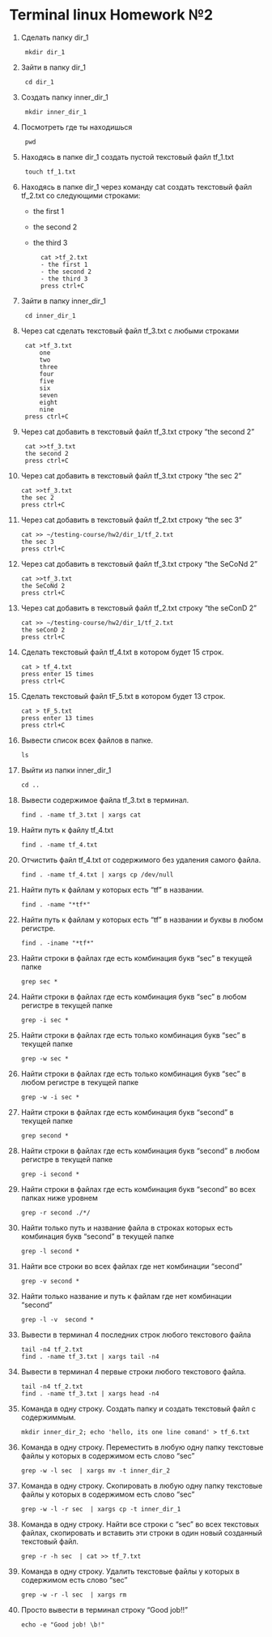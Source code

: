 # Terminal linux Homework №2

1. Сделать папку dir_1

		mkdir dir_1
2. Зайти в папку dir_1

		cd dir_1
3. Создать папку inner_dir_1

		mkdir inner_dir_1
4. Посмотреть где ты находишься

		pwd
5. Находясь в папке dir_1 создать пустой текстовый файл tf_1.txt

		touch tf_1.txt
6. Находясь в папке dir_1 через команду cat создать текстовый файл tf_2.txt со следующими строками:
	- the first 1
	- the second 2
	- the third 3

			cat >tf_2.txt
			- the first 1
			- the second 2
			- the third 3
			press ctrl+C
7. Зайти в папку inner_dir_1

		cd inner_dir_1
8. Через cat сделать текстовый файл tf_3.txt  c любыми строками

		cat >tf_3.txt
			one
			two
			three
			four
			five
			six
			seven
			eight
			nine
		press ctrl+C
9. Через cat добавить в текстовый файл tf_3.txt строку “the second 2”

		cat >>tf_3.txt
		the second 2
		press ctrl+C
10. Через cat добавить в текстовый файл tf_3.txt строку “the sec 2”

		cat >>tf_3.txt
		the sec 2
		press ctrl+C
11. Через cat добавить в текстовый файл tf_2.txt строку “the sec 3”
	
		cat >> ~/testing-course/hw2/dir_1/tf_2.txt
		the sec 3
		press ctrl+C
12. Через cat добавить в текстовый файл tf_3.txt строку “the SeCoNd 2”
	
		cat >>tf_3.txt
		the SeCoNd 2
		press ctrl+C
13. Через cat добавить в текстовый файл tf_2.txt строку “the seConD 2”

		cat >> ~/testing-course/hw2/dir_1/tf_2.txt
		the seConD 2
		press ctrl+C
14. Сделать текстовый файл tf_4.txt в котором будет 15 строк.

		cat > tf_4.txt
		press enter 15 times
		press ctrl+C
15. Сделать текстовый файл tF_5.txt в котором будет 13 строк.

		cat > tF_5.txt
		press enter 13 times
		press ctrl+C
16. Вывести список всех файлов в папке.

		ls
17. Выйти из папки inner_dir_1

		cd ..
18. Вывести содержимое файла tf_3.txt в терминал.

		find . -name tf_3.txt | xargs cat
19. Найти путь к файлу tf_4.txt

		find . -name tf_4.txt
20. Отчистить файл tf_4.txt от содержимого без удаления самого файла.

		find . -name tf_4.txt | xargs cp /dev/null
21. Найти путь к файлам у которых есть  “tf” в названии.

		find . -name "*tf*"
22. Найти путь к файлам у которых есть  “tf” в названии и буквы в любом регистре.

		find . -iname "*tf*"
23. Найти строки в файлах где есть комбинация букв “sec” в текущей папке

		grep sec *
24. Найти строки в файлах где есть комбинация букв “sec” в любом регистре в текущей папке

		grep -i sec *
25. Найти строки в файлах где есть только комбинация букв “sec” в текущей папке

		grep -w sec *
26. Найти строки в файлах где есть только комбинация букв “sec” в любом регистре в текущей папке

		grep -w -i sec *
27. Найти строки в файлах где есть комбинация букв “second” в текущей папке

		grep second *
28. Найти строки в файлах где есть комбинация букв “second” в любом регистре в текущей папке

		grep -i second *
29. Найти строки в файлах где есть комбинация букв “second” во всех папках ниже уровнем

		grep -r second ./*/
30. Найти только путь и название файла в строках которых есть комбинация букв “second” в текущей папке

		grep -l second *
31. Найти все строки во всех файлах где нет комбинации “second”

		grep -v second *
32. Найти только название и путь к файлам где нет комбинации “second”

		grep -l -v  second *
33. Вывести в терминал 4 последних строк любого текстового файла

		tail -n4 tf_2.txt		
  		find . -name tf_3.txt | xargs tail -n4

34. Вывести в терминал 4 первые строки любого текстового файла.
		
  		tail -n4 tf_2.txt
		find . -name tf_3.txt | xargs head -n4
35. Команда в одну строку. Создать папку и создать текстовый файл с содержиммым.

		mkdir inner_dir_2; echo 'hello, its one line comand' > tf_6.txt
36. Команда в одну строку. Переместить в любую одну папку текстовые файлы у которых в содержимом есть слово “sec”

		grep -w -l sec  | xargs mv -t inner_dir_2
37. Команда в одну строку. Скопировать в любую одну папку текстовые файлы у которых в содержимом есть слово “sec”

		grep -w -l -r sec  | xargs cp -t inner_dir_1
38. Команда в одну строку. Найти все строки c “sec” во всех текстовых файлах, скопировать и вставить эти строки в один новый созданный текстовый файл.

		grep -r -h sec  | cat >> tf_7.txt
39. Команда в одну строку. Удалить текстовые файлы у которых в содержимом есть слово “sec”

		grep -w -r -l sec  | xargs rm
40. Просто вывести в терминал строку “Good job!!”

		echo -e "Good job! \b!"
